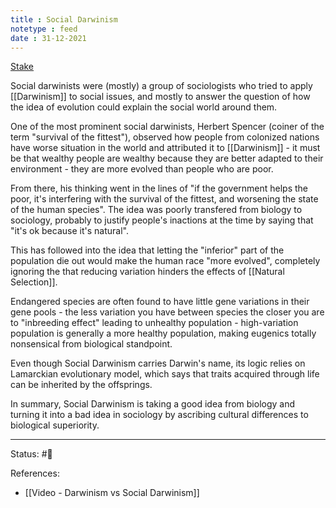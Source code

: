 ```yaml
---
title : Social Darwinism
notetype : feed
date : 31-12-2021
---
```

[Stake](https://traderjoexyz.com/#/stake)

Social darwinists were (mostly) a group of sociologists who tried to apply [[Darwinism]] to social issues, and mostly to answer the question of how the idea of evolution could explain the social world around them.

One of the most prominent social darwinists, Herbert Spencer (coiner of the term "survival of the fittest"), observed how people from colonized nations have worse situation in the world and attributed it to [[Darwinism]] - it must be that wealthy people are wealthy because they are better adapted to their environment - they are more evolved than people who are poor.

From there, his thinking went in the lines of "if the government helps the poor, it's interfering with the survival of the fittest, and worsening the state of the human species". The idea was poorly transfered from biology to sociology, probably to justify people's inactions at the time by saying that "it's ok because it's natural".

This has followed into the idea that letting the "inferior" part of the population die out would make the human race "more evolved", completely ignoring the that reducing variation hinders the effects of [[Natural Selection]].

Endangered species are often found to have little gene variations in their gene pools - the less variation you have between species the closer you are to "inbreeding effect" leading to unhealthy population - high-variation population is generally a more healthy population, making eugenics totally nonsensical from biological standpoint.

Even though Social Darwinism carries Darwin's name, its logic relies on Lamarckian evolutionary model, which says that traits acquired through life can be inherited by the offsprings.

In summary, Social Darwinism is taking a good idea from biology and turning it into a bad idea in sociology by ascribing cultural differences to biological superiority.




-----

Status: #🌲 

References:
- [[Video - Darwinism vs Social Darwinism]]

